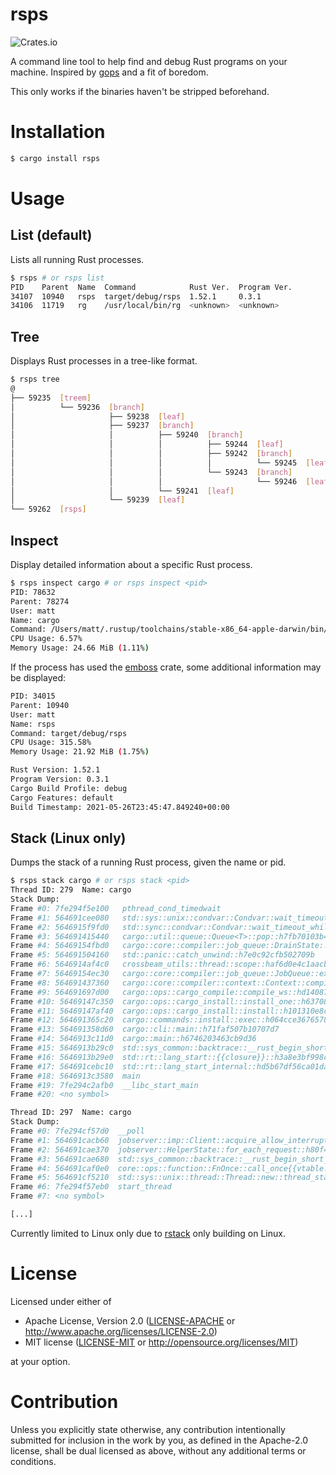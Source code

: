 # rsps

![Crates.io](https://img.shields.io/crates/v/rsps)

A command line tool to help find and debug Rust programs on your machine. Inspired by [gops][gops] and a fit of boredom.

This only works if the binaries haven't be stripped beforehand.

# Installation

```bash
$ cargo install rsps
```

# Usage

## List (default)

Lists all running Rust processes.

```bash
$ rsps # or rsps list
PID    Parent  Name  Command            Rust Ver.  Program Ver.
34107  10940   rsps  target/debug/rsps  1.52.1     0.3.1
34106  11719   rg    /usr/local/bin/rg  <unknown>  <unknown>
```

## Tree

Displays Rust processes in a tree-like format.

```bash
$ rsps tree
@
├── 59235  [treem]
│          └── 59236  [branch]
│                     ├── 59238  [leaf]
│                     ├── 59237  [branch]
│                     │          ├── 59240  [branch]
│                     │          │          ├── 59244  [leaf]
│                     │          │          ├── 59242  [branch]
│                     │          │          │          └── 59245  [leaf]
│                     │          │          └── 59243  [branch]
│                     │          │                     └── 59246  [leaf]
│                     │          └── 59241  [leaf]
│                     └── 59239  [leaf]
└── 59262  [rsps]
```

## Inspect

Display detailed information about a specific Rust process.

```bash
$ rsps inspect cargo # or rsps inspect <pid>
PID: 78632
Parent: 78274
User: matt
Name: cargo
Command: /Users/matt/.rustup/toolchains/stable-x86_64-apple-darwin/bin/cargo
CPU Usage: 6.57%
Memory Usage: 24.66 MiB (1.11%)
```

If the process has used the [emboss][emboss] crate, some additional information may be displayed:

```bash
PID: 34015
Parent: 10940
User: matt
Name: rsps
Command: target/debug/rsps
CPU Usage: 315.58%
Memory Usage: 21.92 MiB (1.75%)

Rust Version: 1.52.1
Program Version: 0.3.1
Cargo Build Profile: debug
Cargo Features: default
Build Timestamp: 2021-05-26T23:45:47.849240+00:00
```

## Stack (Linux only)

Dumps the stack of a running Rust process, given the name or pid.

```bash
$ rsps stack cargo # or rsps stack <pid>
Thread ID: 279  Name: cargo
Stack Dump:
Frame #0: 7fe294f5e100   pthread_cond_timedwait
Frame #1: 564691cee080   std::sys::unix::condvar::Condvar::wait_timeout::h37a8048107691687
Frame #2: 5646915f9fd0   std::sync::condvar::Condvar::wait_timeout_while::hbfb743bd05dd9fc0
Frame #3: 564691415440   cargo::util::queue::Queue<T>::pop::h7fb70103b44dc37f
Frame #4: 56469154fbd0   cargo::core::compiler::job_queue::DrainState::drain_the_queue::h5b61c7275f6c30ad
Frame #5: 564691504160   std::panic::catch_unwind::h7e0c92cfb502709b
Frame #6: 5646914af4c0   crossbeam_utils::thread::scope::haf6d0e4c1aacb903
Frame #7: 56469154ec30   cargo::core::compiler::job_queue::JobQueue::execute::heaab11ff0a2fe80c
Frame #8: 564691437360   cargo::core::compiler::context::Context::compile::h35d7a4cf82b1b826
Frame #9: 564691697d00   cargo::ops::cargo_compile::compile_ws::hd140871262d59407
Frame #10: 56469147c350  cargo::ops::cargo_install::install_one::h63708159c342d27f
Frame #11: 56469147af40  cargo::ops::cargo_install::install::h101310e8cf160103
Frame #12: 564691365c20  cargo::commands::install::exec::h064cce367657894c
Frame #13: 564691358d60  cargo::cli::main::h71faf507b10707d7
Frame #14: 5646913c11d0  cargo::main::h6746203463cb9d36
Frame #15: 5646913b29c0  std::sys_common::backtrace::__rust_begin_short_backtrace::h715a397fa07175af
Frame #16: 5646913b29e0  std::rt::lang_start::{{closure}}::h3a8e3bf998c29384
Frame #17: 564691cebc10  std::rt::lang_start_internal::hd5b67df56ca01dae
Frame #18: 5646913c3580  main
Frame #19: 7fe294c2afb0  __libc_start_main
Frame #20: <no symbol>

Thread ID: 297  Name: cargo
Stack Dump:
Frame #0: 7fe294cf57d0  __poll
Frame #1: 564691cacb60  jobserver::imp::Client::acquire_allow_interrupts::h4f87d446882f6e88
Frame #2: 564691cae370  jobserver::HelperState::for_each_request::h80f41bf960986b48
Frame #3: 564691cae680  std::sys_common::backtrace::__rust_begin_short_backtrace::hcb30739b281791a0
Frame #4: 564691caf0e0  core::ops::function::FnOnce::call_once{{vtable.shim}}::h6fcaf617e71843a9
Frame #5: 564691cf5210  std::sys::unix::thread::Thread::new::thread_start::hb5e40d3d934ebb7a
Frame #6: 7fe294f57eb0  start_thread
Frame #7: <no symbol>

[...]
```

Currently limited to Linux only due to [rstack][rstack] only building on Linux.

# License

Licensed under either of

* Apache License, Version 2.0
  ([LICENSE-APACHE][apache-license] or http://www.apache.org/licenses/LICENSE-2.0)
* MIT license
  ([LICENSE-MIT][mit-license] or http://opensource.org/licenses/MIT)

at your option.

# Contribution

Unless you explicitly state otherwise, any contribution intentionally submitted
for inclusion in the work by you, as defined in the Apache-2.0 license, shall be
dual licensed as above, without any additional terms or conditions.

[gops]: https://github.com/google/gops
[emboss]: https://github.com/mbStavola/emboss
[rstack]: https://github.com/sfackler/rstack
[apache-license]: ./LICENSE-APACHE
[mit-license]: ./LICENSE-MIT
